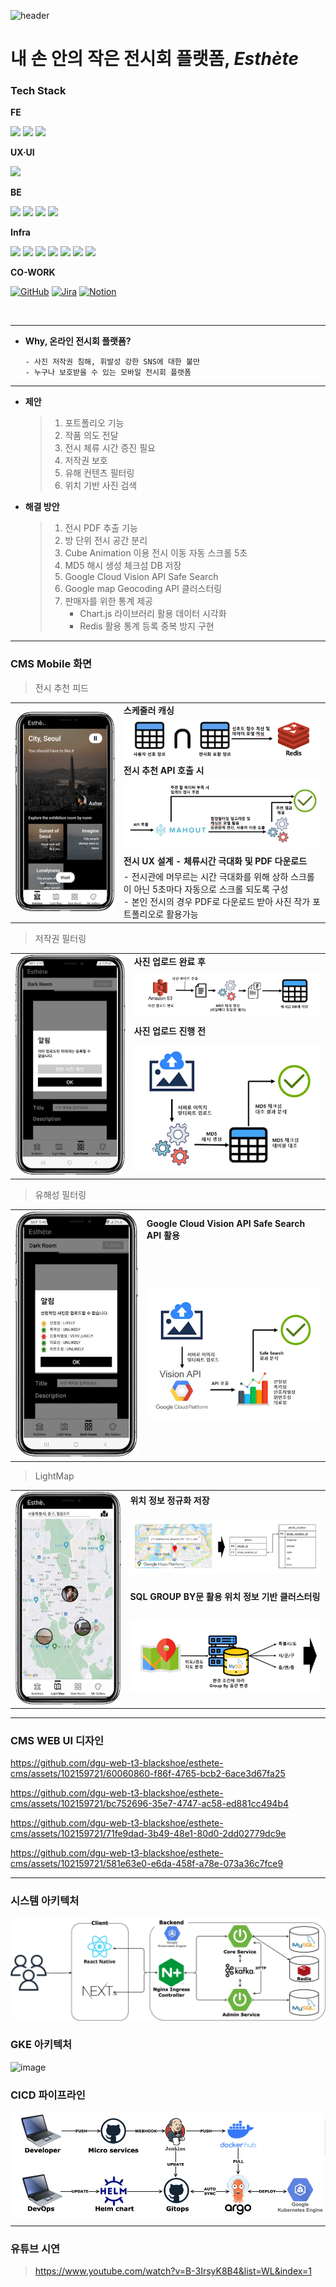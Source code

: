 ![header](https://capsule-render.vercel.app/api?type=waving&color=7EC9FF&height=250&section=header&text=중소벤처기업부%20벤처스타트업%20아카데미%20사업%20우수상&fontSize=32&animation=fadeIn&fontAlignY=32&desc=2023%20동국대학교%20웹%20개발자%20양성%20장학%20과정&descAlignY=51&descAlign=70)

# **내 손 안의 작은 전시회 플랫폼, _Esthète_**

<div align="left">

### Tech Stack

**FE**

<img src="https://img.shields.io/badge/Next-000000?style=for-the-badge&logo=Next.js&logoColor=white">
<img src="https://img.shields.io/badge/TypeScript-3178C6?style=for-the-badge&logo=typescript&logoColor=white">
<img src="https://img.shields.io/badge/React_Native-61DAFB?style=for-the-badge&logo=react&logoColor=white">

**UX·UI**

<img src="https://img.shields.io/badge/Figma-ae4dff?style=for-the-badge&logo=figma&logoColor=white">

**BE**

<img src="https://img.shields.io/badge/Spring-6DB33F?style=for-the-badge&logo=spring&logoColor=white">
<img src="https://img.shields.io/badge/MySQL-4479A1?style=for-the-badge&logo=mysql&logoColor=white">
<img src="https://img.shields.io/badge/Redis-DC382D?style=for-the-badge&logo=redis&logoColor=white">
<img src="https://img.shields.io/badge/Kafka-231F20?style=for-the-badge&logo=apache-kafka&logoColor=white">

**Infra**

<img src="https://img.shields.io/badge/GCP-4285F4?style=for-the-badge&logo=google-cloud&logoColor=white">
<img src="https://img.shields.io/badge/AWS-232F3E?style=for-the-badge&logo=amazon-aws&logoColor=white">
<img src="https://img.shields.io/badge/Docker-2496ED?style=for-the-badge&logo=docker&logoColor=white">
<img src="https://img.shields.io/badge/Kubernetes-326CE5?style=for-the-badge&logo=kubernetes&logoColor=white">
<img src="https://img.shields.io/badge/Jenkins-6D6B6D?style=for-the-badge&logo=jenkins&logoColor=white">
<img src="https://img.shields.io/badge/ArgoCD-F27300?style=for-the-badge&logo=argo&logoColor=white">
<img src="https://img.shields.io/badge/Helm%20Chart-277A9F?style=for-the-badge&logo=helm&logoColor=white">

**CO-WORK**

[![GitHub](https://img.shields.io/badge/GitHub-181717?style=for-the-badge&logo=github&logoColor=white)](https://github.com/)
[![Jira](https://img.shields.io/badge/Jira-0052CC?style=for-the-badge&logo=jira&logoColor=white)](https://www.atlassian.com/software/jira)
[![Notion](https://img.shields.io/badge/Notion-000000?style=for-the-badge&logo=notion&logoColor=white)](https://www.notion.so/)

</div>

<br/>

<hr/>

- **Why, 온라인 전시회 플랫폼?**
  ```
  - 사진 저작권 침해, 휘발성 강한 SNS에 대한 불만
  - 누구나 보호받을 수 있는 모바일 전시회 플랫폼
  ```

<hr/>

- **제안**

  > 1.  포트폴리오 기능
  > 2.  작품 의도 전달
  > 3.  전시 체류 시간 증진 필요
  > 4.  저작권 보호
  > 5.  유해 컨텐츠 필터링
  > 6.  위치 기반 사진 검색

- **해결 방안**
  > 1.  전시 PDF 추출 기능
  > 2.  방 단위 전시 공간 분리
  > 3.  Cube Animation 이용 전시 이동 자동 스크롤 5초
  > 4.  MD5 해시 생성 체크섬 DB 저장
  > 5.  Google Cloud Vision API Safe Search
  > 6.  Google map Geocoding API 클러스터링
  > 7.  판매자를 위한 통계 제공
  >     - Chart.js 라이브러리 활용 데이터 시각화
  >     - Redis 활용 통계 등록 중복 방지 구현

---

### CMS Mobile 화면

> 전시 추천 피드

<table>
  <tr>
    <td rowspan="7" align="center"><img src="./images/추천.png" alt="추천" /></td>
  </tr>
  <tr>
    <td> <b>스케줄러 캐싱</td>
  </tr>
  <tr>
  <td align="center"><img src="./images/스케줄러캐싱.png" alt="스케쥴러캐싱" /></td>
  </tr>
  <tr>
  <td> <b>전시 추천 API 호출 시 </td>
  </tr>
  <tr>
  <td align="center"><img src="./images/전시추천API호출시.png" alt="전시추천API호출시" /></td>
  </tr>
  <tr>
  <td> <b>전시 UX 설계 - 체류시간 극대화 및 PDF 다운로드 </td>
  </tr>
  <tr>
  <td> - 전시관에 머무르는 시간 극대화를 위해 상하 스크롤이 아닌 5초마다 자동으로 스크롤 되도록 구성 </br>
  - 본인 전시의 경우 PDF로 다운로드 받아 사진 작가 포트폴리오로 활용가능
 </td>
  </tr>
</table>

> 저작권 필터링

<table>
  <tr>
    <td rowspan="5" align="center"><img src="./images/저작권필터.png" /></td>
  </tr>
  <tr>
    <td> <b>사진 업로드 완료 후</td>
  </tr>
  <tr>
  <td align="center"><img src="./images/사진업로드완료후.png" /></td>
  </tr>
  <tr>
  <td> <b>사진 업로드 진행 전 </td>
  </tr>
  <tr>
  <td align="center"><img src="./images/사진업로드진행전.png" /></td>
  </tr>
</table>

> 유해성 필터링

<table>
  <tr>
    <td rowspan="5" align="center"><img src="./images/유해성필터.png"  /></td>
  </tr>
  <tr>
    <td> <b>Google Cloud Vision API Safe Search API 활용</td>
  </tr>
  <tr>
  <td align="center"><img src="./images/VisionAPISafeSearch활용.png" /></td>
  </tr>

</table>

> LightMap

<table>
  <tr>
    <td rowspan="5" align="center"><img src="./images/LightMap.png" /></td>
  </tr>
  <tr>
    <td> <b>위치 정보 정규화 저장</td>
  </tr>
  <tr>
  <td align="center"><img src="./images/%EC%9C%84%EC%B9%98%EC%A0%95%EB%B3%B4%EC%A0%95%EA%B7%9C%ED%99%94%EC%A0%80%EC%9E%A5.png"/></td>
  </tr>
  <tr>
  <td> <b>SQL GROUP BY문 활용 위치 정보 기반 클러스터링 </td>
  </tr>
  <tr>
  <td align="center"><img src="./images/위치정보기반클러스터링.png"/> </td>
  </tr>
</table>

---

### CMS WEB UI 디자인

https://github.com/dgu-web-t3-blackshoe/esthete-cms/assets/102159721/60060860-f86f-4765-bcb2-6ace3d67fa25

https://github.com/dgu-web-t3-blackshoe/esthete-cms/assets/102159721/bc752696-35e7-4747-ac58-ed881cc494b4

https://github.com/dgu-web-t3-blackshoe/esthete-cms/assets/102159721/71fe9dad-3b49-48e1-80d0-2dd02779dc9e

https://github.com/dgu-web-t3-blackshoe/esthete-cms/assets/102159721/581e63e0-e6da-458f-a78e-073a36c7fce9

<hr/>

### 시스템 아키텍처

![아키텍처 추상화](./images/%EC%95%84%ED%82%A4%ED%85%8D%EC%B2%98%20%EC%B6%94%EC%83%81%ED%99%94.png)

### GKE 아키텍처

![image](https://github.com/dgu-web-t3-blackshoe/esthete-cms/assets/102159721/e8d12935-6408-41f9-8b9c-ef7528d5d3ee)

### CICD 파이프라인

![CICD](./images/CICD.png)

<hr/>

### 유튜브 시연

> https://www.youtube.com/watch?v=B-3IrsyK8B4&list=WL&index=1
